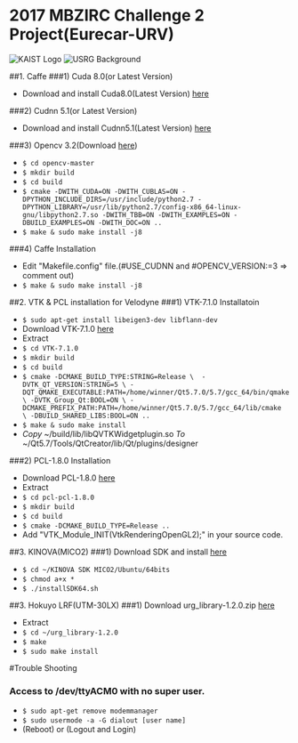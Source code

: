 # 2017 MBZIRC Challenge 2 Project(Eurecar-URV)
![KAIST Logo](http://www.kaist.ac.kr/Img/kr/kaist/sym_new_01.gif)
![USRG Background](http://unmanned.kaist.ac.kr/student/photo/all2015.jpg)

##1. Caffe
###1) Cuda 8.0(or Latest Version)
* Download and install Cuda8.0(Latest Version) [here](https://developer.nvidia.com/cuda-downloads)

###2) Cudnn 5.1(or Latest Version)
* Download and install Cudnn5.1(Latest Version) [here](https://developer.nvidia.com/cudnn)

###3) Opencv 3.2(Download [here](https://github.com/opencv/opencv))
* `$ cd opencv-master`
* `$ mkdir build`
* `$ cd build`
* `$ cmake -DWITH_CUDA=ON -DWITH_CUBLAS=ON -DPYTHON_INCLUDE_DIRS=/usr/include/python2.7 -DPYTHON_LIBRARY=/usr/lib/python2.7/config-x86_64-linux-gnu/libpython2.7.so -DWITH_TBB=ON -DWITH_EXAMPLES=ON -DBUILD_EXAMPLES=ON -DWITH_DOC=ON ..`
* `$ make & sudo make install -j8`

###4) Caffe Installation 
* Edit "Makefile.config" file.(#USE_CUDNN and #OPENCV_VERSION:=3 => comment out)
* `$ make & sudo make install -j8`

##2. VTK & PCL installation for Velodyne
###1) VTK-7.1.0 Installatoin
* `$ sudo apt-get install libeigen3-dev libflann-dev`
* Download VTK-7.1.0 [here](http://www.vtk.org/download/)
* Extract
* `$ cd VTK-7.1.0`
* `$ mkdir build`
* `$ cd build`
* `$ cmake -DCMAKE_BUILD_TYPE:STRING=Release \ 
   -DVTK_QT_VERSION:STRING=5 \
   -DQT_QMAKE_EXECUTABLE:PATH=/home/winner/Qt5.7.0/5.7/gcc_64/bin/qmake \
   -DVTK_Group_Qt:BOOL=ON \
   -DCMAKE_PREFIX_PATH:PATH=/home/winner/Qt5.7.0/5.7/gcc_64/lib/cmake  \
   -DBUILD_SHARED_LIBS:BOOL=ON ..`
* `$ make & sudo make install`
* _Copy_  ~/build/lib/libQVTKWidgetplugin.so   _To_   ~/Qt5.7/Tools/QtCreator/lib/Qt/plugins/designer

###2) PCL-1.8.0 Installation
* Download PCL-1.8.0 [here](https://github.com/PointCloudLibrary/pcl)
* Extract
* `$ cd pcl-pcl-1.8.0`
* `$ mkdir build`
* `$ cd build`
* `$ cmake -DCMAKE_BUILD_TYPE=Release ..`
* Add "VTK_Module_INIT(VtkRenderingOpenGL2);" in your source code.

##3. KINOVA(MICO2)
###1) Download SDK and install [here](https://drive.google.com/file/d/0B5d8FVDq3A-XOUludDJnM3ppM28/view)
* `$ cd ~/KINOVA SDK MICO2/Ubuntu/64bits`
* `$ chmod a+x *`
* `$ ./installSDK64.sh`

##3. Hokuyo LRF(UTM-30LX)
###1) Download urg_library-1.2.0.zip [here](https://sourceforge.net/projects/urgnetwork/files/urg_library/)
* Extract
* `$ cd ~/urg_library-1.2.0`
* `$ make`
* `$ sudo make install`

#Trouble Shooting
### Access to /dev/ttyACM0 with no super user.
* `$ sudo apt-get remove modemmanager`
* `$ sudo usermode -a -G dialout [user name]`
* (Reboot) or (Logout and Login)

